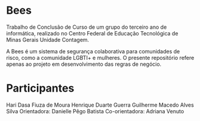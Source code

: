 # Bees
Trabalho de Conclusão de Curso de um grupo do terceiro ano de informática, realizado no Centro Federal de Educação Tecnológica de Minas Gerais Unidade Contagem.

A Bees é um sistema de segurança colaborativa para comunidades de risco, como a comunidade LGBTI+ e mulheres.
O presente repositório refere apenas ao projeto em desenvolvimento das regras de negócio.

# Participantes
  Hari Dasa Fiuza de Moura
  Henrique Duarte Guerra
  Guilherme Macedo Alves Silva
Orientadora:
  Danielle Pêgo Batista
Co-orientadora:
  Adriana Venuto
